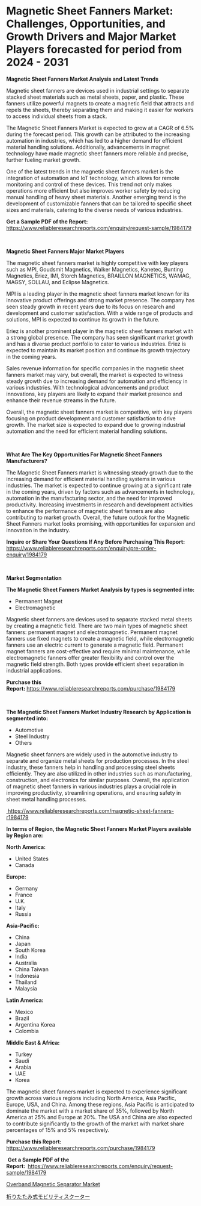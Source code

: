 <p><h1>Magnetic Sheet Fanners Market: Challenges, Opportunities, and Growth Drivers and Major Market Players forecasted for period from 2024 - 2031</h1></p><p><strong>Magnetic Sheet Fanners Market Analysis and Latest Trends</strong></p>
<p><p>Magnetic sheet fanners are devices used in industrial settings to separate stacked sheet materials such as metal sheets, paper, and plastic. These fanners utilize powerful magnets to create a magnetic field that attracts and repels the sheets, thereby separating them and making it easier for workers to access individual sheets from a stack.</p><p>The Magnetic Sheet Fanners Market is expected to grow at a CAGR of 6.5% during the forecast period. This growth can be attributed to the increasing automation in industries, which has led to a higher demand for efficient material handling solutions. Additionally, advancements in magnet technology have made magnetic sheet fanners more reliable and precise, further fueling market growth.</p><p>One of the latest trends in the magnetic sheet fanners market is the integration of automation and IoT technology, which allows for remote monitoring and control of these devices. This trend not only makes operations more efficient but also improves worker safety by reducing manual handling of heavy sheet materials. Another emerging trend is the development of customizable fanners that can be tailored to specific sheet sizes and materials, catering to the diverse needs of various industries.</p></p>
<p><strong>Get a Sample PDF of the Report:&nbsp;</strong> <a href="https://www.reliableresearchreports.com/enquiry/request-sample/1984179">https://www.reliableresearchreports.com/enquiry/request-sample/1984179</a></p>
<p>&nbsp;</p>
<p><strong>Magnetic Sheet Fanners Major Market Players</strong></p>
<p><p>The magnetic sheet fanners market is highly competitive with key players such as MPI, Goudsmit Magnetics, Walker Magnetics, Kanetec, Bunting Magnetics, Eriez, IMI, Storch Magnetics, BRAILLON MAGNETICS, WAMAG, MAGSY, SOLLAU, and Eclipse Magnetics.</p><p>MPI is a leading player in the magnetic sheet fanners market known for its innovative product offerings and strong market presence. The company has seen steady growth in recent years due to its focus on research and development and customer satisfaction. With a wide range of products and solutions, MPI is expected to continue its growth in the future.</p><p>Eriez is another prominent player in the magnetic sheet fanners market with a strong global presence. The company has seen significant market growth and has a diverse product portfolio to cater to various industries. Eriez is expected to maintain its market position and continue its growth trajectory in the coming years.</p><p>Sales revenue information for specific companies in the magnetic sheet fanners market may vary, but overall, the market is expected to witness steady growth due to increasing demand for automation and efficiency in various industries. With technological advancements and product innovations, key players are likely to expand their market presence and enhance their revenue streams in the future.</p><p>Overall, the magnetic sheet fanners market is competitive, with key players focusing on product development and customer satisfaction to drive growth. The market size is expected to expand due to growing industrial automation and the need for efficient material handling solutions.</p></p>
<p>&nbsp;</p>
<p><strong>What Are The Key Opportunities For Magnetic Sheet Fanners Manufacturers?</strong></p>
<p><p>The Magnetic Sheet Fanners market is witnessing steady growth due to the increasing demand for efficient material handling systems in various industries. The market is expected to continue growing at a significant rate in the coming years, driven by factors such as advancements in technology, automation in the manufacturing sector, and the need for improved productivity. Increasing investments in research and development activities to enhance the performance of magnetic sheet fanners are also contributing to market growth. Overall, the future outlook for the Magnetic Sheet Fanners market looks promising, with opportunities for expansion and innovation in the industry.</p></p>
<p><strong>Inquire or Share Your Questions If Any Before Purchasing This Report:</strong> <a href="https://www.reliableresearchreports.com/enquiry/pre-order-enquiry/1984179">https://www.reliableresearchreports.com/enquiry/pre-order-enquiry/1984179</a></p>
<p>&nbsp;</p>
<p><strong>Market Segmentation</strong></p>
<p><strong>The Magnetic Sheet Fanners Market Analysis by types is segmented into:</strong></p>
<p><ul><li>Permanent Magnet</li><li>Electromagnetic</li></ul></p>
<p><p>Magnetic sheet fanners are devices used to separate stacked metal sheets by creating a magnetic field. There are two main types of magnetic sheet fanners: permanent magnet and electromagnetic. Permanent magnet fanners use fixed magnets to create a magnetic field, while electromagnetic fanners use an electric current to generate a magnetic field. Permanent magnet fanners are cost-effective and require minimal maintenance, while electromagnetic fanners offer greater flexibility and control over the magnetic field strength. Both types provide efficient sheet separation in industrial applications.</p></p>
<p><strong>Purchase this Report:&nbsp;</strong><a href="https://www.reliableresearchreports.com/purchase/1984179">https://www.reliableresearchreports.com/purchase/1984179</a></p>
<p>&nbsp;</p>
<p><strong>The Magnetic Sheet Fanners Market Industry Research by Application is segmented into:</strong></p>
<p><ul><li>Automotive</li><li>Steel Industry</li><li>Others</li></ul></p>
<p><p>Magnetic sheet fanners are widely used in the automotive industry to separate and organize metal sheets for production processes. In the steel industry, these fanners help in handling and processing steel sheets efficiently. They are also utilized in other industries such as manufacturing, construction, and electronics for similar purposes. Overall, the application of magnetic sheet fanners in various industries plays a crucial role in improving productivity, streamlining operations, and ensuring safety in sheet metal handling processes.</p></p>
<p><a href="https://www.reliableresearchreports.com/magnetic-sheet-fanners-r1984179">&nbsp;https://www.reliableresearchreports.com/magnetic-sheet-fanners-r1984179</a></p>
<p><strong>In terms of Region, the Magnetic Sheet Fanners Market Players available by Region are:</strong></p>
<p>
    <p> <strong> North America: </strong>
        <ul>
            <li>United States</li>
            <li>Canada</li>
        </ul>
        </p> 
    <p> <strong> Europe: </strong>
        <ul>
            <li>Germany</li>
            <li>France</li>
            <li>U.K.</li>
            <li>Italy</li>
            <li>Russia</li>
        </ul>
        </p> 
    <p> <strong> Asia-Pacific: </strong>
        <ul>
            <li>China</li>
            <li>Japan</li>
            <li>South Korea</li>
            <li>India</li>
            <li>Australia</li>
            <li>China Taiwan</li>
            <li>Indonesia</li>
            <li>Thailand</li>
            <li>Malaysia</li>
        </ul>
        </p> 
    <p> <strong> Latin America: </strong>
        <ul>
            <li>Mexico</li>
            <li>Brazil</li>
            <li>Argentina Korea</li>
            <li>Colombia</li>
        </ul>
        </p> 
    <p> <strong> Middle East & Africa: </strong>
        <ul>
            <li>Turkey</li>
            <li>Saudi</li>
            <li>Arabia</li>
            <li>UAE</li>
            <li>Korea</li>
        </ul>
    </p>
    </p>
<p><p>The magnetic sheet fanners market is expected to experience significant growth across various regions including North America, Asia Pacific, Europe, USA, and China. Among these regions, Asia Pacific is anticipated to dominate the market with a market share of 35%, followed by North America at 25% and Europe at 20%. The USA and China are also expected to contribute significantly to the growth of the market with market share percentages of 15% and 5% respectively.</p></p>
<p><strong>Purchase this Report: </strong><a href="https://www.reliableresearchreports.com/purchase/1984179">https://www.reliableresearchreports.com/purchase/1984179</a></p>
<p>&nbsp;<strong>Get a Sample PDF of the Report:&nbsp;&nbsp;</strong><a href="https://www.reliableresearchreports.com/enquiry/request-sample/1984179">https://www.reliableresearchreports.com/enquiry/request-sample/1984179</a></p>
<p><strong></strong></p>
<p><p><a href="https://github.com/okotobwrhuteie/Market-Research-Report-List-2/blob/main/overband-magnetic-separator-market.md">Overband Magnetic Separator Market</a></p><p><a href="https://github.com/SarahFahey88/Market-Research-Report-List-1/blob/main/767480227638.md">折りたたみ式モビリティスクーター</a></p></p>